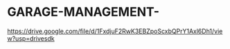 # GARAGE-MANAGEMENT-
https://drive.google.com/file/d/1FxdjuF2RwK3EBZpoScxbQPrY1Axl6Dh1/view?usp=drivesdk
